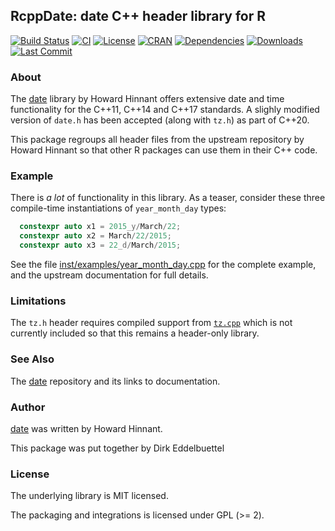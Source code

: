 
## RcppDate: date C++ header library for R

[![Build Status](https://travis-ci.org/eddelbuettel/rcppdate.svg)](https://travis-ci.org/eddelbuettel/rcppdate)
[![CI](https://github.com/eddelbuettel/rcppdate/workflows/ci/badge.svg)](https://github.com/eddelbuettel/rcppdate/actions?query=workflow%3Aci)
[![License](https://eddelbuettel.github.io/badges/GPL2+.svg)](http://www.gnu.org/licenses/gpl-2.0.html)
[![CRAN](http://www.r-pkg.org/badges/version/RcppDate)](https://cran.r-project.org/package=RcppDate)
[![Dependencies](https://tinyverse.netlify.com/badge/RcppDate)](https://cran.r-project.org/package=RcppDate)
[![Downloads](https://cranlogs.r-pkg.org/badges/RcppDate?color=brightgreen)](https://www.r-pkg.org/pkg/RcppDate)
[![Last Commit](https://img.shields.io/github/last-commit/eddelbuettel/rcppdate)](https://github.com/eddelbuettel/rcppdate)

### About

The [date](https://github.com/HowardHinnant/date) library by Howard Hinnant
offers extensive date and time functionality for the C++11, C++14 and C++17
standards.  A slighly modified version of `date.h` has been accepted (along
with `tz.h`) as part of C++20.

This package regroups all header files from the upstream repository by Howard
Hinnant so that other R packages can use them in their C++ code.

### Example

There is _a lot_ of functionality in this library.  As a teaser, consider these three
compile-time instantiations of `year_month_day` types:

```c++
  constexpr auto x1 = 2015_y/March/22;
  constexpr auto x2 = March/22/2015;
  constexpr auto x3 = 22_d/March/2015;
```

See the file [inst/examples/year_month_day.cpp](inst/examples/year_month_day.cpp) for
the complete example, and the upstream documentation for full details.

### Limitations

The `tz.h` header requires compiled support from
[`tz.cpp`](https://github.com/HowardHinnant/date/blob/master/src/tz.cpp)
which is not currently included so that this remains a header-only library.

### See Also

The [date](https://github.com/HowardHinnant/date) repository and its links to
documentation.

### Author

[date](https://github.com/HowardHinnant/date) was written by Howard Hinnant.

This package was put together by Dirk Eddelbuettel

### License

The underlying library is MIT licensed.

The packaging and integrations is licensed under GPL (>= 2).
